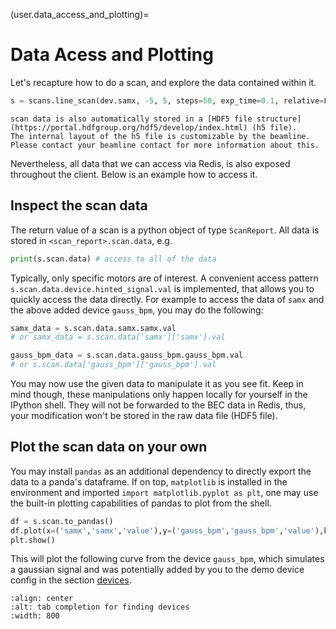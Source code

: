 (user.data_access_and_plotting)= 
# Data Acess and Plotting

Let's recapture how to do a scan, and explore the data contained within it. 

```python
s = scans.line_scan(dev.samx, -5, 5, steps=50, exp_time=0.1, relative=False)
```

```{note}
scan data is also automatically stored in a [HDF5 file structure](https://portal.hdfgroup.org/hdf5/develop/index.html) (h5 file). 
The internal layout of the h5 file is customizable by the beamline.
Please contact your beamline contact for more information about this.
```

Nevertheless, all data that we can access via Redis, is also exposed throughout the client. 
Below is an example how to access it. 

## Inspect the scan data

The return value of a scan is a python object of type `ScanReport`. All data is stored in `<scan_report>.scan.data`, e.g.

```python
print(s.scan.data) # access to all of the data
```
Typically, only specific motors are of interest. 
A convenient access pattern `s.scan.data.device.hinted_signal.val` is implemented, that allows you to quickly access the data directly.
For example to access the data of `samx` and the above added device `gauss_bpm`, you may do the following:
```python
samx_data = s.scan.data.samx.samx.val 
# or samx_data = s.scan.data['samx']['samx'].val

gauss_bpm_data = s.scan.data.gauss_bpm.gauss_bpm.val 
# or s.scan.data['gauss_bpm']['gauss_bpm'].val
```
You may now use the given data to manipulate it as you see fit.
Keep in mind though, these manipulations only happen locally for yourself in the IPython shell. 
They will not be forwarded to the BEC data in Redis, thus, your modification won't be stored in the raw data file (HDF5 file). 

## Plot the scan data on your own
You may install `pandas` as an additional dependency to directly export the data to a panda's dataframe. 
If on top, `matplotlib` is installed in the environment and imported `import matplotlib.pyplot as plt`, one may use the built-in plotting capabilities of pandas to plot from the shell.

```python
df = s.scan.to_pandas()
df.plot(x=('samx','samx','value'),y=('gauss_bpm','gauss_bpm','value'),kind='scatter')
plt.show()
```
This will plot the following curve from the device `gauss_bpm`, which simulates a gaussian signal and was potentially added by you to the demo device config in the section [devices](#user.devices.add_gauss_bpm).

```{image} ../assets/gauss_scatter_plot.png
:align: center
:alt: tab completion for finding devices
:width: 800
```
